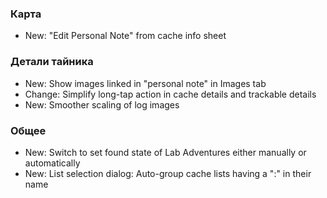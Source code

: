 ### Карта
- New: "Edit Personal Note" from cache info sheet

### Детали тайника
- New: Show images linked in "personal note" in Images tab
- Change: Simplify long-tap action in cache details and trackable details
- New: Smoother scaling of log images

### Общее
- New: Switch to set found state of Lab Adventures either manually or automatically
- New: List selection dialog: Auto-group cache lists having a ":" in their name
